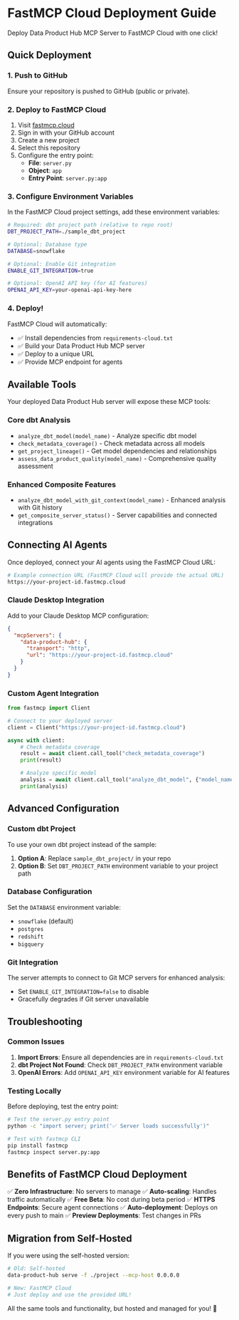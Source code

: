 # FastMCP Cloud Deployment Guide

Deploy Data Product Hub MCP Server to FastMCP Cloud with one click!

## Quick Deployment

### 1. Push to GitHub
Ensure your repository is pushed to GitHub (public or private).

### 2. Deploy to FastMCP Cloud
1. Visit [fastmcp.cloud](https://fastmcp.cloud)
2. Sign in with your GitHub account
3. Create a new project
4. Select this repository
5. Configure the entry point:
   - **File**: `server.py`
   - **Object**: `app`
   - **Entry Point**: `server.py:app`

### 3. Configure Environment Variables
In the FastMCP Cloud project settings, add these environment variables:

```bash
# Required: dbt project path (relative to repo root)
DBT_PROJECT_PATH=./sample_dbt_project

# Optional: Database type
DATABASE=snowflake

# Optional: Enable Git integration
ENABLE_GIT_INTEGRATION=true

# Optional: OpenAI API key (for AI features)
OPENAI_API_KEY=your-openai-api-key-here
```

### 4. Deploy!
FastMCP Cloud will automatically:
- ✅ Install dependencies from `requirements-cloud.txt`
- ✅ Build your Data Product Hub MCP server
- ✅ Deploy to a unique URL
- ✅ Provide MCP endpoint for agents

## Available Tools

Your deployed Data Product Hub server will expose these MCP tools:

### Core dbt Analysis
- `analyze_dbt_model(model_name)` - Analyze specific dbt model
- `check_metadata_coverage()` - Check metadata across all models
- `get_project_lineage()` - Get model dependencies and relationships
- `assess_data_product_quality(model_name)` - Comprehensive quality assessment

### Enhanced Composite Features
- `analyze_dbt_model_with_git_context(model_name)` - Enhanced analysis with Git history
- `get_composite_server_status()` - Server capabilities and connected integrations

## Connecting AI Agents

Once deployed, connect your AI agents using the FastMCP Cloud URL:

```bash
# Example connection URL (FastMCP Cloud will provide the actual URL)
https://your-project-id.fastmcp.cloud
```

### Claude Desktop Integration
Add to your Claude Desktop MCP configuration:

```json
{
  "mcpServers": {
    "data-product-hub": {
      "transport": "http",
      "url": "https://your-project-id.fastmcp.cloud"
    }
  }
}
```

### Custom Agent Integration
```python
from fastmcp import Client

# Connect to your deployed server
client = Client("https://your-project-id.fastmcp.cloud")

async with client:
    # Check metadata coverage
    result = await client.call_tool("check_metadata_coverage")
    print(result)

    # Analyze specific model
    analysis = await client.call_tool("analyze_dbt_model", {"model_name": "customers"})
    print(analysis)
```

## Advanced Configuration

### Custom dbt Project
To use your own dbt project instead of the sample:

1. **Option A**: Replace `sample_dbt_project/` in your repo
2. **Option B**: Set `DBT_PROJECT_PATH` environment variable to your project path

### Database Configuration
Set the `DATABASE` environment variable:
- `snowflake` (default)
- `postgres`
- `redshift`
- `bigquery`

### Git Integration
The server attempts to connect to Git MCP servers for enhanced analysis:
- Set `ENABLE_GIT_INTEGRATION=false` to disable
- Gracefully degrades if Git server unavailable

## Troubleshooting

### Common Issues

1. **Import Errors**: Ensure all dependencies are in `requirements-cloud.txt`
2. **dbt Project Not Found**: Check `DBT_PROJECT_PATH` environment variable
3. **OpenAI Errors**: Add `OPENAI_API_KEY` environment variable for AI features

### Testing Locally
Before deploying, test the entry point:

```bash
# Test the server.py entry point
python -c "import server; print('✅ Server loads successfully')"

# Test with fastmcp CLI
pip install fastmcp
fastmcp inspect server.py:app
```

## Benefits of FastMCP Cloud Deployment

✅ **Zero Infrastructure**: No servers to manage
✅ **Auto-scaling**: Handles traffic automatically
✅ **Free Beta**: No cost during beta period
✅ **HTTPS Endpoints**: Secure agent connections
✅ **Auto-deployment**: Deploys on every push to main
✅ **Preview Deployments**: Test changes in PRs

## Migration from Self-Hosted

If you were using the self-hosted version:

```bash
# Old: Self-hosted
data-product-hub serve -f ./project --mcp-host 0.0.0.0

# New: FastMCP Cloud
# Just deploy and use the provided URL!
```

All the same tools and functionality, but hosted and managed for you! 🚀